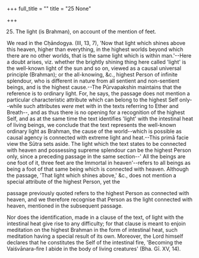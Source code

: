 +++
full_title = ""
title = "25 None"

+++


25. The light (is Brahman), on account of the mention of feet.

We read in the Cḥāndogya. (III, 13, 7), 'Now that light which shines above this heaven, higher than everything, in the highest worlds beyond which there are no other worlds, that is the same light which is within man.'--Here a doubt arises, viz. whether the brightly shining thing here called 'light' is the well-known light of the sun and so on, viewed as a causal universal principle (Brahman); or the all-knowing, &c., highest Person of infinite splendour, who is different in nature from all sentient and non-sentient beings, and is the highest cause.--The Pūrvapakshin maintains that the reference is to ordinary light. For, he says, the passage does not mention a particular characteristic attribute which can belong to the highest Self only--while such attributes _were_ met with in the texts referring to Ether and Breath--, and as thus there is no opening for a recognition of the highest Self, and as at the same time the text identifies 'light' with the intestinal heat of living beings, we conclude that the text represents the well-known ordinary light as Brahman, the cause of the world--which is possible as causal agency is connected with extreme light and heat.--This primā facie view the Sūtra sets aside. The light which the text states to be connected with heaven and possessing supreme splendour can be the highest Person only, since a preceding passage in the same section--' All the beings are one foot of it, three feet are the Immortal in heaven'--refers to all beings as being a foot of that same being which is connected with heaven. Although the passage, 'That light which shines above,' &c., does not mention a special attribute of the highest Person, yet the

passage previously quoted refers to the highest Person as connected with heaven, and we therefore recognise that Person as the light connected with heaven, mentioned in the subsequent passage.

Nor does the identification, made in a clause of the text, of light with the intestinal heat give rise to any difficulty; for that clause is meant to enjoin meditation on the highest Brahman in the form of intestinal heat, such meditation having a special result of its own. Moreover, the Lord himself declares that he constitutes the Self of the intestinal fire, 'Becoming the Vaiśvānara-fire I abide in the body of living creatures' (Bha. Gī. XV, 14).

